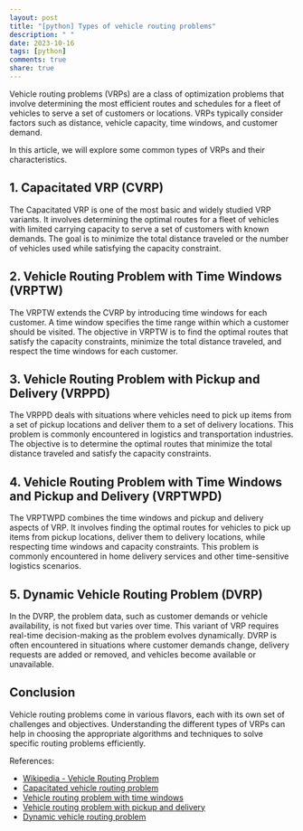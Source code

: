 ```yaml
---
layout: post
title: "[python] Types of vehicle routing problems"
description: " "
date: 2023-10-16
tags: [python]
comments: true
share: true
---
```


Vehicle routing problems (VRPs) are a class of optimization problems that involve determining the most efficient routes and schedules for a fleet of vehicles to serve a set of customers or locations. VRPs typically consider factors such as distance, vehicle capacity, time windows, and customer demand.

In this article, we will explore some common types of VRPs and their characteristics.

## 1. Capacitated VRP (CVRP)

The Capacitated VRP is one of the most basic and widely studied VRP variants. It involves determining the optimal routes for a fleet of vehicles with limited carrying capacity to serve a set of customers with known demands. The goal is to minimize the total distance traveled or the number of vehicles used while satisfying the capacity constraint.

## 2. Vehicle Routing Problem with Time Windows (VRPTW)

The VRPTW extends the CVRP by introducing time windows for each customer. A time window specifies the time range within which a customer should be visited. The objective in VRPTW is to find the optimal routes that satisfy the capacity constraints, minimize the total distance traveled, and respect the time windows for each customer.

## 3. Vehicle Routing Problem with Pickup and Delivery (VRPPD)

The VRPPD deals with situations where vehicles need to pick up items from a set of pickup locations and deliver them to a set of delivery locations. This problem is commonly encountered in logistics and transportation industries. The objective is to determine the optimal routes that minimize the total distance traveled and satisfy the capacity constraints.

## 4. Vehicle Routing Problem with Time Windows and Pickup and Delivery (VRPTWPD)

The VRPTWPD combines the time windows and pickup and delivery aspects of VRP. It involves finding the optimal routes for vehicles to pick up items from pickup locations, deliver them to delivery locations, while respecting time windows and capacity constraints. This problem is commonly encountered in home delivery services and other time-sensitive logistics scenarios.

## 5. Dynamic Vehicle Routing Problem (DVRP)

In the DVRP, the problem data, such as customer demands or vehicle availability, is not fixed but varies over time. This variant of VRP requires real-time decision-making as the problem evolves dynamically. DVRP is often encountered in situations where customer demands change, delivery requests are added or removed, and vehicles become available or unavailable.

## Conclusion

Vehicle routing problems come in various flavors, each with its own set of challenges and objectives. Understanding the different types of VRPs can help in choosing the appropriate algorithms and techniques to solve specific routing problems efficiently.

References:
- [Wikipedia - Vehicle Routing Problem](https://en.wikipedia.org/wiki/Vehicle_routing_problem)
- [Capacitated vehicle routing problem](https://en.wikipedia.org/wiki/Capacitated_vehicle_routing_problem)
- [Vehicle routing problem with time windows](https://en.wikipedia.org/wiki/Vehicle_routing_problem_with_time_windows)
- [Vehicle routing problem with pickup and delivery](https://en.wikipedia.org/wiki/Vehicle_routing_problem_with_pickup_and_delivery)
- [Dynamic vehicle routing problem](https://en.wikipedia.org/wiki/Dynamic_vehicle_routing_problem)